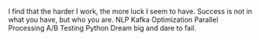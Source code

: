 I find that the harder I work, the more luck I seem to have. Success is not in what you have, but who you are. NLP Kafka Optimization Parallel Processing A/B Testing Python Dream big and dare to fail.
